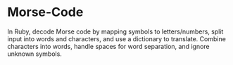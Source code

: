 # Morse-Code
In Ruby, decode Morse code by mapping symbols to letters/numbers, split input into words and characters, and use a dictionary to translate. Combine characters into words, handle spaces for word separation, and ignore unknown symbols.
